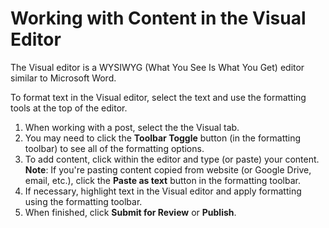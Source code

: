 # Working with Content in the Visual Editor

The Visual editor is a WYSIWYG \(What You See Is What You Get\) editor similar to Microsoft Word.

To format text in the Visual editor, select the text and use the formatting tools at the top of the editor.

1. When working with a post, select the the Visual tab.
2. You may need to click the **Toolbar Toggle** button \(in the formatting toolbar\) to see all of the formatting options.
3. To add content, click within the editor and type \(or paste\) your content. **Note**: If you're pasting content copied from website \(or Google Drive, email, etc.\), click the **Paste as text** button in the formatting toolbar.
4. If necessary, highlight text in the Visual editor and apply formatting using the formatting toolbar.
5. When finished, click **Submit for Review** or **Publish**. 

